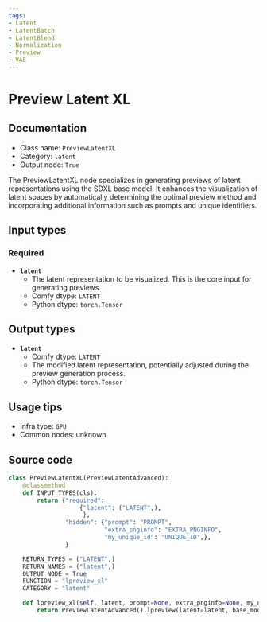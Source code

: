 ```yaml
---
tags:
- Latent
- LatentBatch
- LatentBlend
- Normalization
- Preview
- VAE
---
```


# Preview Latent XL
## Documentation
- Class name: `PreviewLatentXL`
- Category: `latent`
- Output node: `True`

The PreviewLatentXL node specializes in generating previews of latent representations using the SDXL base model. It enhances the visualization of latent spaces by automatically determining the optimal preview method and incorporating additional information such as prompts and unique identifiers.
## Input types
### Required
- **`latent`**
    - The latent representation to be visualized. This is the core input for generating previews.
    - Comfy dtype: `LATENT`
    - Python dtype: `torch.Tensor`
## Output types
- **`latent`**
    - Comfy dtype: `LATENT`
    - The modified latent representation, potentially adjusted during the preview generation process.
    - Python dtype: `torch.Tensor`
## Usage tips
- Infra type: `GPU`
- Common nodes: unknown


## Source code
```python
class PreviewLatentXL(PreviewLatentAdvanced):
    @classmethod
    def INPUT_TYPES(cls):
        return {"required":
                    {"latent": ("LATENT",),
                     },
                "hidden": {"prompt": "PROMPT",
                           "extra_pnginfo": "EXTRA_PNGINFO",
                           "my_unique_id": "UNIQUE_ID",},
                }

    RETURN_TYPES = ("LATENT",)
    RETURN_NAMES = ("latent",)
    OUTPUT_NODE = True
    FUNCTION = "lpreview_xl"
    CATEGORY = "latent"

    def lpreview_xl(self, latent, prompt=None, extra_pnginfo=None, my_unique_id=None):
        return PreviewLatentAdvanced().lpreview(latent=latent, base_model="SDXL", preview_method="auto", prompt=prompt, extra_pnginfo=extra_pnginfo, my_unique_id=my_unique_id)

```
